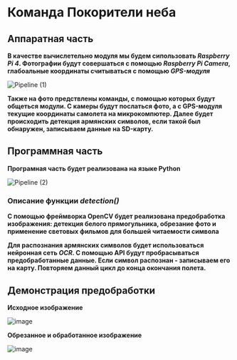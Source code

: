 # Команда Покорители неба 

## Аппаратная часть
**В качестве вычислетельно модуля мы будем сипользовать _Raspberry Pi 4_. Фотографии будут совершаться с помощью _Raspberry Pi Camera_, глабоальные координаты считываться с помощью _GPS-модуля_**

![Pipeline (1)](https://github.com/darkkseer/PokoriteliNeba/assets/92098618/48c776a9-bebd-485d-8a4f-c25d6dd0db68)

**Также на фото предствлены команды, с помощью которых будут общеться модули. С камеры будут послаться фото, а с GPS-модуля текущие координаты самолета на микрокомпютер. Далее будет происходить детекция армянских символов, если такой был обнаружен, записываем данные на SD-карту.**


## Программная часть
**Програмная часть будет реализована на языке Python**

![Pipeline (2)](https://github.com/darkkseer/PokoriteliNeba/assets/92098618/d93b5f33-fb27-4162-8adc-85f6b358aed2)

### Описание функции _detection()_

**С помощью фреймворка OpenCV будет реализована предобработка изображения: детекция белого прямогульника, обрезание фото и применение световых фильмов для большей читаемости символа**

**Для распознания армянских символов будет использоваться нейронная сеть _OCR_. С помощью API будут пробрасываться предобработанные данные. Если символ распознан - записываем его на карту. Повторяем данный цикл до конца окончания полета.**

## Демонстрация предобработки

**Исходное изображение**

![image](https://github.com/darkkseer/PokoriteliNeba/assets/92098618/d4f2a618-e246-40a3-a23e-43cbd6d0e73a)

**Обрезанное и обработанное изображение**

![image](https://github.com/darkkseer/PokoriteliNeba/assets/92098618/9a047947-5850-4991-a77f-37859d0d4641)





 
